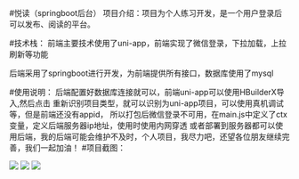 #悦读（springboot后台）
项目介绍：项目为个人练习开发，是一个用户登录后可以发布、阅读的平台。

#技术栈：
前端主要技术使用了uni-app，前端实现了微信登录，下拉加载，上拉刷新等功能

后端采用了springboot进行开发，为前端提供所有接口，数据库使用了mysql

#使用说明：
      后端配置好数据库连接就可以，前端uni-app可以使用HBuilderX导入,然后点击
   重新识别项目类型，就可以识别为uni-app项目，可以使用真机调试等，但是前端还没有appid，
   所以打包后微信登录不可用，在main.js中定义了ctx变量，定义后端服务器ip地址，使用时使用内网穿透
   或者部署到服务器都可以使用后端，我的后端可能会维护不及时，个人项目，我尽力吧，还望各位朋友继续完善，我们一起加油！
#项目截图：

![](http://49.232.43.230:8800/files/68b5b80c-8b50-41e6-8ae7-0210d0b46fbe.jpg)
![](http://49.232.43.230:8800/files/579d7638-d01d-4eab-85a8-0375babc8f7b.jpg)
![](http://49.232.43.230:8800/files/ec80ac77-d56f-4801-842f-39aa35fd0b4a.jpg)
